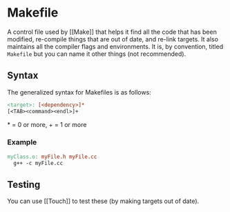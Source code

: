 # Makefile

A control file used by [[Make]] that helps it find all the code that has been modified, re-compile things that are out of date, and re-link targets. It also maintains all the compiler flags and environments. It is, by convention, titled `Makefile` but you can name it other things (not recommended).

## Syntax
The generalized syntax for Makefiles is as follows:

```makefile
<target>: [<dependency>]*
[<TAB><command><endl>]+
```

\* = 0 or more, \+ = 1 or more

### Example
```makefile
myClass.o: myFile.h myFile.cc
  g++ -c myFile.cc
```

## Testing
You can use [[Touch]] to test these (by making targets out of date).
